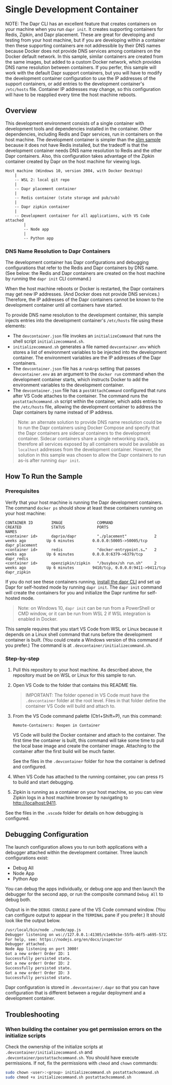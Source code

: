 # Single Development Container



NOTE: The Dapr CLI has an excellent feature that creates containers on your machine when you run `dapr init`. It creates supporting containers for Redis, Zipkin, and Dapr placement. These are great for developing and testing from your host machine, but if you are developing within a container then these supporting containers are not addressible by their DNS names because Docker does not provide DNS services among containers on the Docker default network. In this sample, similar containers are created from the same images, but added to a custom Docker network, which provides DNS name resolution between containers. If you perfer, this sample will work with the default Dapr support containers, but you will have to modify the development container configuration to use the IP addresses of the support containers, or add entries to the development container's `/etc/hosts` file. Container IP addresses may change, so this configuration will have to be reapplied every time the host machine reboots.




## Overview

This development environment consists of a single container with development tools and dependencies installed in the container. Other dependencies, including Redis and Dapr services, run in containers on the host machine. The development container is simpler than the [slim sample](../single-dev-container-slim/README.md) because it does not have Redis installed, but the tradeoff is that the development container needs DNS name resolution to Redis and the other Dapr containers. Also, this configuration takes advantage of the Zipkin container created by Dapr on the host machine for viewing logs.

```ASCII
Host machine (Windows 10, version 2004, with Docker Desktop)
    |
    -- WSL 2: local git repo
    |
    -- Dapr placement container
    |
    -- Redis container (state storage and pub/sub)
    |
    -- Dapr zipkin container
    |
    -- Development container for all applications, with VS Code attached
        |
        -- Node app
        |
        -- Python app
```

### DNS Name Resolution to Dapr Containers

The development container has Dapr configurations and debugging configurations that refer to the Redis and Dapr containers by DNS name. (See below: the Redis and Dapr containers are created on the host machine by running the `dapr init` CLI command.)

When the host machine reboots or Docker is restarted, the Dapr containers may get new IP addresses. (And Docker does not provide DNS services.) Therefore, the IP addresses of the Dapr containers cannot be known to the development container until all containers have started.

To provide DNS name resolution to the development container, this sample injects entries into the development container's `/etc/hosts` file using these elements:

- The `devcontainer.json` file invokes an `initializeCommand` that runs the shell script `initializecommand.sh`.
- `initializecommand.sh` generates a file named `devcontainer.env` which stores a list of environment variables to be injected into the development container. The environment variables are the IP addresses of the Dapr containers.
- The `devcontainer.json` file has a `runArgs` setting that passes `devcontainer.env` as an argument to the `docker run` command when the development container starts, which instructs Docker to add the environment variables to the development container.
- The `devcontainer.json` file has a `postAttachCommand` configured that runs after VS Code attaches to the container. The command runs the `postattachcommand.sh` script within the container, which adds entries to the `/etc/hosts` file, allowing the development container to address the Dapr containers by name instead of IP address.

> Note: an alternate solution to provide DNS name resolution could be to run the Dapr containers using Docker Compose and specify that the Dapr containers are sidecar containers to the development container. Sidecar containers share a single networking stack, therefore all services exposed by all containers would be available as `localhost` addresses from the development container. However, the solution in this sample was chosen to allow the Dapr containers to run as-is after running `dapr init`.

## How To Run the Sample

### Prerequisites

Verify that your host machine is running the Dapr development containers. The command `docker ps` should show at least these containers running on your host machine:

```ASCII
CONTAINER ID        IMAGE               COMMAND                  CREATED             STATUS              PORTS                              NAMES
<container id>      daprio/dapr         "./placement"            2 weeks ago         Up 6 minutes        0.0.0.0:50005->50005/tcp           dapr_placement
<container id>      redis               "docker-entrypoint.s…"   2 weeks ago         Up 6 minutes        0.0.0.0:6379->6379/tcp             dapr_redis
<container id>      openzipkin/zipkin   "/busybox/sh run.sh"     2 weeks ago         Up 6 minutes        9410/tcp, 0.0.0.0:9411->9411/tcp   dapr_zipkin
```

If you do not see these containers running, [install the dapr CLI](https://github.com/dapr/docs/blob/master/getting-started/environment-setup.md) and set up Dapr for self-hosted mode by running `dapr init`. The `dapr init` command will create the containers for you and initialize the Dapr runtime for self-hosted mode. 

> Note: on Windows 10, `dapr init` can be run from a PowerShell or CMD window, or it can be run from WSL 2 if WSL integration is enabled in Docker.

This sample requires that you start VS Code from WSL or Linux because it depends on a Linux shell command that runs before the development container is built. (You could create a Windows version of this command if you prefer.) The command is at `.devcontainer/initializecommand.sh`.

### Step-by-step

1. Pull this repository to your host machine. As described above, the repository must be on WSL or Linux for this sample to run.
1. Open VS Code to the folder that contains this README file.

    > IMPORTANT: The folder opened in VS Code must have the `.devcontainer` folder at the root level. Files in that folder define the container VS Code will build and attach to.

1. From the VS Code command palette (Ctrl+Shift+P), run this command:

    ```ASCII
    Remote-Containers: Reopen in Container
    ```

    VS Code will build the Docker container and attach to the container. The first time the container is built, this command will take some time to pull the local base image and create the container image. Attaching to the container after the first build will be much faster.

    See the files in the `.devcontainer` folder for how the container is defined and configured.

1. When VS Code has attached to the running container, you can press `F5` to build and start debugging.
1. Zipkin is running as a container on your host machine, so you can view Zipkin logs in a host machine browser by navigating to [http://localhost:9411](http://localhost:9411).

See the files in the `.vscode` folder for details on how debugging is configured.

## Debugging Configuration

The launch configuration allows you to run both applications with a debugger attached within the development container. Three launch configurations exist:

- Debug All
- Node App
- Python App

You can debug the apps individually, or debug one app and then launch the debugger for the second app, or run the composite command `Debug All` to debug both.

Output is in the `DEBUG CONSOLE` pane of the VS Code command window. (You can configure output to appear in the `TERMINAL` pane if you prefer.) It should look like the output below.

```BASH
/usr/local/bin/node ./node/app.js
Debugger listening on ws://127.0.0.1:41305/c1e69cbe-55fb-46f5-a695-57221e293793
For help, see: https://nodejs.org/en/docs/inspector
Debugger attached.
Node App listening on port 3000!
Got a new order! Order ID: 1
Successfully persisted state.
Got a new order! Order ID: 2
Successfully persisted state.
Got a new order! Order ID: 3
Successfully persisted state.
```

Dapr configuration is stored in `.devcontainer/.dapr` so that you can have configuration that is different between a regular deployment and a development container.

## Troubleshooting

### When building the container you get permission errors on the initialize scripts

Check the ownership of the initialize scripts at `.devcontainer/initializecommand.sh` and `.devcontainer/postattachcommand.sh`. You should have execute permissions. If not, fix the permissions with `chmod` and `chown` commands:

```BASH
sudo chown <user>:<group> initializecommand.sh postattachcommand.sh
sudo chmod +x initializecommand.sh postattachcommand.sh
```

